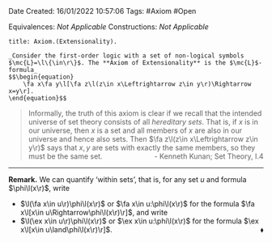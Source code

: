 <br />
<br />

Date Created: 16/01/2022 10:57:06
Tags: #Axiom #Open

Equivalences: _Not Applicable_
Constructions: _Not Applicable_

``` ad-Axiom
title: Axiom.(Extensionality).

_Consider the first-order logic with a set of non-logical symbols $\mc{L}=\l\{\in\r\}$. The **Axiom of Extensionality** is the $\mc{L}$-formula_
$$\begin{equation}
    \fa x\fa y\l[\fa z\l(z\in x\Leftrightarrow z\in y\r)\Rightarrow x=y\r].
\end{equation}$$

```

> Informally, the truth of this axiom is clear if we recall that the intended universe of set theory consists of all $\textit{hereditary sets}$. That is, if $x$ is in our universe, then $x$ is a set and all members of $x$ are also in our universe and hence also sets. Then $\fa z\l(z\in x\Leftrightarrow z\in y\r)$ says that $x,y$ are sets with exactly the same members, so they must be the same set.
<span style="float:right;">- Kenneth Kunan; Set Theory, I.4</span>

---

**Remark.** We can quantify $\textrm{`}$within sets$\textrm{'}$, that is, for any set $u$ and formula $\phi\l(x\r)$, write
* $\l(\fa x\in u\r)\phi\l(x\r)$ or $\fa x\in u:\phi\l(x\r)$ for the formula $\fa x\l[x\in u\Rightarrow\phi\l(x\r)\r]$, and write
* $\l(\ex x\in u\r)\phi\l(x\r)$ or $\ex x\in u:\phi\l(x\r)$ for the formula $\ex x\l[x\in u\land\phi\l(x\r)\r]$.<span style="float:right;">$\blacklozenge$</span>
